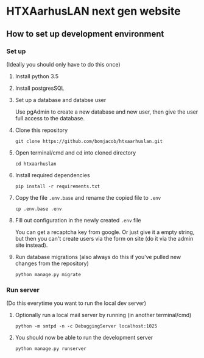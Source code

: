 # HTXAarhusLAN next gen website
  
## How to set up development environment  

### Set up
(Ideally you should only have to do this once)

1. Install python 3.5
2. Install postgresSQL
3. Set up a database and databse user

    Use pgAdmin to create a new database and new user, then give the user full access to the database.
4. Clone this repository

    `git clone https://github.com/bomjacob/htxaarhuslan.git`
5. Open terminal/cmd and cd into cloned directory

    `cd htxaarhuslan`
6. Install required dependencies

    `pip install -r requirements.txt`
7. Copy the file `.env.base` and rename the copied file to `.env`

    `cp .env.base .env`
8. Fill out configuration in the newly created `.env` file

    You can get a recaptcha key from google. Or just give it a empty string, but then you can't create users via the form on site (do it via the admin site instead).
9. Run database migrations (also always do this if you've pulled new changes from the repository)

    `python manage.py migrate`

### Run server
(Do this everytime you want to run the local dev server)

1. Optionally run a local mail server by running (in another terminal/cmd)

    `python -m smtpd -n -c DebuggingServer localhost:1025`
2. You should now be able to run the development server

    `python manage.py runserver`
